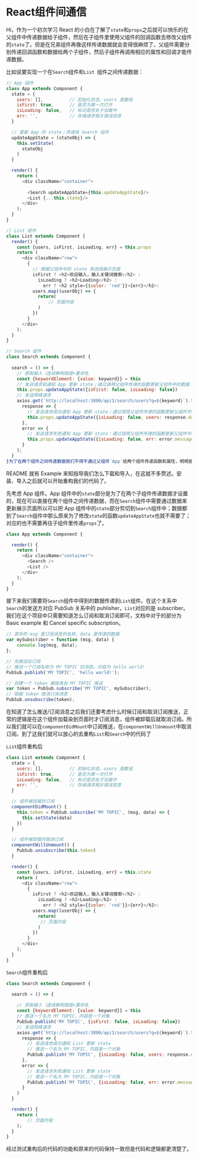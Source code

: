 # React组件间通信


Hi，作为一个初次学习 React 的小白在了解了`state`和`props`之后就可以快乐的在父组件中传递数据给子组件，然后在子组件里使用父组件的回调函数去修改父组件的`state`了。但是在兄弟组件再像这样传递数据就会变得很麻烦了，父组件需要分别传递回调函数和数据给两个子组件，然后子组件再调用相应的属性和回调才能传递数据。

比如说要实现一个在`Search`组件和`List `组件之间传递数据：

```javascript
// App 组件
class App extends Component {
  state = {
    users: [], 			// 初始化状态，users 是数组
    isFirst: true, 		// 是否为第一次打开
    isLoading: false, 	// 标识是否处于加载中
    err: '', 			// 存储请求相关错误信息
  }

  // 更新 App 的 state；传递给 Search 组件
  updateAppState = (stateObj) => {
    this.setState(
      stateObj
    )
  }

  render() {
    return (
      <div className="container">
        
        <Search updateAppState={this.updateAppState}/>
        <List {...this.state}/>
      </div>
    );
  }
}

// List 组件
class List extends Component {
  render() {
    const {users, isFirst, isLoading, err} = this.props
    return (
      <div className="row">
        {
          // 根据父组件中的 state 来选择展示页面
          isFirst ? <h2>欢迎输入，输入关键词搜索</h2> :
            isLoading ? <h2>Loading</h2> :
              err ? <h2 style={{color: 'red'}}>{err}</h2>:
          users.map((userObj) => {
            return(
               	// 页面内容
            )
          })
        }
      </div>
    );
  }
}

// Search 组件
class Search extends Component {
 
  search = () => {
    // 获取输入（连续解构赋值+重命名
    const {keywordElement: {value: keyword}} = this
    // 发送请求前通知 App 更新 state；通过调用父组件传递的函数更新父组件中的数据
    this.props.updateAppState({isFirst: false, isLoading: false})
    // 发送网络请求
    axios.get(`http://localhost:3000/api1/search/users?q=${keyword}`).then(
      response => {
        // 发送请求成功通知 App 更新 state；通过调用父组件传递的函数更新父组件中的数据
        this.props.updateAppState({isLoading: false, users: response.data.items})
      },
      error => {
        // 发送请求失败通知 App 更新 state；通过调用父组件传递的函数更新父组件中的数据
        this.props.updateAppState({isLoading: false, err: error.message})
      }
    );
  }
}为了在两个组件之间传递数据我们不得不通过父组件`App`给两个组件传递函数和属性，明明是两个兄弟组件传递起数据来别别扭扭的感觉是有仇一样的组件之间的交流全靠父组件。这样在组件之间传递数据的方式决不是一个好的选择，于是乎就有了**消息订阅与发布机制**，[PubSub.js](https://github.com/mroderick/PubSubJS) 就是这样的一个工具库。
```

README 就有 Example 来知指导我们怎么下载和导入，在这就不多赘述。安装、导入之后就可以开始重构我们的代码了。

先考虑 App 组件。App 组件中的`state`部分是为了在两个子组件传递数据才设置的，现在可以直接在两个组件之间传递数据，而在`Search`组件中需要通过数据来更新展示页面所以可以把 App 组件中的`state`部分剪切到`Search`组件中；数据都到了`Search`组件中那么原来为了修改`state`的函数`updateAppState`也就不需要了；对应的也不需要再往子组件里传递`props`了。

```javascript
class App extends Component {

  render() {
    return (
      <div className="container">
        <Search />
        <List />
      </div>
    );
  }
}
```

接下来我们需要将`Search`组件中得到的数据传递到`List`组件。在这个关系中`Search`的发送方对应 PubSub 关系中的 puhlisher，`List`对应的是 subscriber。我们在这个项目中只需要知道怎么订阅和取消订阅即可，文档中对于的部分为 Basic example 和 Cancel specific subscription。

```javascript
// 其中的 msg 是订阅消息的名称，data 是传递的数据
var mySubscriber = function (msg, data) {
    console.log(msg, data);
};

// 先推送后订阅
// 推送一个订阅名称为 MY TOPIC 的消息，内容为 hello world!
PubSub.publish('MY TOPIC', 'hello world!');

// 创建一个 token 接收来自 MY TOPIC 推送
var token = PubSub.subscribe('MY TOPIC', mySubscriber);
// 根据 token 取消订阅消息
PubSub.unsubscribe(token);
```

在知道了怎么推送/订阅消息之后我们还要考虑什么时候订阅和取消订阅推送，正常的逻辑是在这个组件加载染到页面时才订阅消息，组件被卸载后就取消订阅。所以我们就可以在`componentDidMount`中订阅推送，在`componentWillUnmount`中取消订阅。到了这我们就可以放心的去重构`List`和`Search`中的代码了

`List`组件重构后

```javascript
class List extends Component {
  state = {
    users: [], 			// 初始化状态，users 是数组
    isFirst: true, 		// 是否为第一次打开
    isLoading: false, 	// 标识是否处于加载中
    err: '', 			// 存储请求相关错误信息
  }

  // 组件被挂载时订阅 
  componentDidMount() {
    this.token = PubSub.subscribe('MY TOPIC', (msg, data) => {
      this.setState(data)
    })
  }

  // 组件被卸载时取消订阅
  componentWillUnmount() {
    PubSub.unsubscribe(this.token)
  }

  render() {
    const {users, isFirst, isLoading, err} = this.state
    return (
      <div className="row">
        {
          isFirst ? <h2>欢迎输入，输入关键词搜索</h2> :
            isLoading ? <h2>Loading</h2> :
              err ? <h2 style={{color: 'red'}}>{err}</h2>:
          users.map((userObj) => {
            return(
             // 页面内容
            )
          })
        }
      </div>
    );
  }
}
```

`Search`组件重构后

```javascript
class Search extends Component {

  search = () => {
    
    // 获取输入（连续解构赋值+重命名
    const {keywordElement: {value: keyword}} = this
    // 推送一个名为 MY TOPIC，内容是一个对象
    PubSub.publish('MY TOPIC', {isFirst: false, isLoading: false})
    // 发送网络请求
    axios.get(`http://localhost:3000/api1/search/users?q=${keyword}`).then(
      response => {
        // 发送请求成功通知 List 更新 state
        // 推送一个名为 MY TOPIC，内容是一个对象
        PubSub.publish('MY TOPIC', {isLoading: false, users: response.data.items})
      },
      error => {
        // 发送请求失败通知 List 更新 state
        // 推送一个名为 MY TOPIC，内容是一个对象
        PubSub.publish('MY TOPIC', {isLoading: false, err: error.message})
      }
    )
  }

  render() {
    return (
        // 页面内容
    );
  }
}
```

经过测试重构后的代码的功能和原来的代码保持一致但是代码和逻辑都更清楚了。

